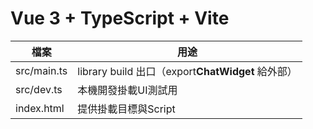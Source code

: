 # Vue 3 + TypeScript + Vite

| 檔案        | 用途                                                    |
| ----------- | ------------------------------------------------------- |
| src/main.ts | library build 出口（export**ChatWidget** 給外部） |
| src/dev.ts  | 本機開發掛載UI測試用                                    |
| index.html  | 提供掛載目標與Script                                    |
